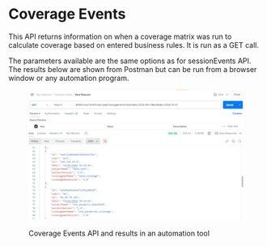 # Coverage Events

This API returns information on when a coverage matrix was run to calculate coverage based on entered business rules.  It is run as a GET call.&#x20;

&#x20;The parameters available are the same options as for sessionEvents API.  The results below are shown from Postman but can be run from a browser window or any automation program.

&#x20;

<figure><img src="../../../../../.gitbook/assets/image (31) (1).png" alt=""><figcaption><p>Coverage Events API and results in an automation tool</p></figcaption></figure>
